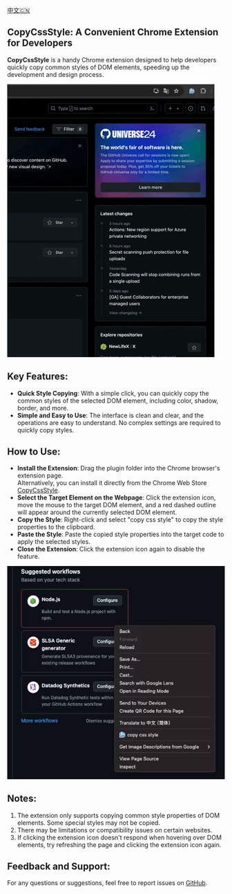 [中文🇨🇳](./README_zh.md "")

## CopyCssStyle: A Convenient Chrome Extension for Developers

**CopyCssStyle** is a handy Chrome extension designed to help developers quickly copy common styles of DOM elements, speeding up the development and design process.

![Example](./img/desc_2.gif "")

## Key Features:

- **Quick Style Copying**: With a simple click, you can quickly copy the common styles of the selected DOM element, including color, shadow, border, and more.
- **Simple and Easy to Use**: The interface is clean and clear, and the operations are easy to understand. No complex settings are required to quickly copy styles.

## How to Use:

- **Install the Extension**: Drag the plugin folder into the Chrome browser's extension page.  
  Alternatively, you can install it directly from the Chrome Web Store [CopyCssStyle](https://chromewebstore.google.com/detail/copycssstyle/nneolbanmfgdfglpgebdokdflebpdhdi).
- **Select the Target Element on the Webpage**: Click the extension icon, move the mouse to the target DOM element, and a red dashed outline will appear around the currently selected DOM element.
- **Copy the Style**: Right-click and select "copy css style" to copy the style properties to the clipboard.
- **Paste the Style**: Paste the copied style properties into the target code to apply the selected styles.
- **Close the Extension**: Click the extension icon again to disable the feature.

![Example](./img/desc_1_en.png "")

## Notes:

1. The extension only supports copying common style properties of DOM elements. Some special styles may not be copied.
2. There may be limitations or compatibility issues on certain websites.
3. If clicking the extension icon doesn't respond when hovering over DOM elements, try refreshing the page and clicking the extension icon again.

## Feedback and Support:
For any questions or suggestions, feel free to report issues on [GitHub](https://github.com/XFSeven7/copyCssStyle/issues).
